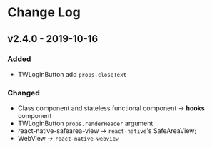 # Change Log

## v2.4.0 - 2019-10-16
### Added
- TWLoginButton add `props.closeText`

### Changed
- Class component and stateless functional component -> **hooks** component
- TWLoginButton `props.renderHeader` argument
- react-native-safearea-view -> `react-native`'s SafeAreaView;
- WebView -> `react-native-webview`